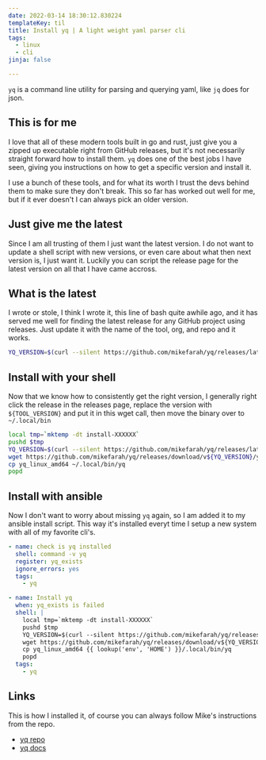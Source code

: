 ```yaml
---
date: 2022-03-14 18:30:12.830224
templateKey: til
title: Install yq | A light weight yaml parser cli
tags:
  - linux
  - cli
jinja: false

---
```


`yq` is a command line utility for parsing and querying yaml, like `jq` does for json.

## This is for me

I love that all of these modern tools built in go and rust, just give you a
zipped up executable right from GitHub releases, but it's not necessarily
straight forward how to install them.  `yq` does one of the best jobs I have
seen, giving you instructions on how to get a specific version and install it.


I use a bunch of these tools, and for what its worth I trust the devs behind
them to make sure they don't break.  This so far has worked out well for me,
but if it ever doesn't I can always pick an older version.

## Just give me the latest

Since I am all trusting of them I just want the latest version.  I do not want
to update a shell script with new versions, or even care about what then next
version is, I just want it. Luckily you can script the release page for the
latest version on all that I have came accross.

## What is the latest

I wrote or stole, I think I wrote it, this line of bash quite awhile ago, and
it has served me well for finding the latest release for any GitHub project
using releases.  Just update it with the name of the tool, org, and repo and it
works.

``` bash
YQ_VERSION=$(curl --silent https://github.com/mikefarah/yq/releases/latest | tr -d '"' | sed 's/^.*tag\///g' | sed 's/>.*$//g' | sed 's/^v//')
```

## Install with your shell

Now that we know how to consistently get the right version, I generally right
click the release in the releases page, replace the version with
`${TOOL_VERSION}` and put it in this wget call, then move the binary over to `~/.local/bin`

``` bash
local tmp=`mktemp -dt install-XXXXXX`
pushd $tmp
YQ_VERSION=$(curl --silent https://github.com/mikefarah/yq/releases/latest | tr -d '"' | sed 's/^.*tag\///g' | sed 's/>.*$//g' | sed 's/^v//')
wget https://github.com/mikefarah/yq/releases/download/v${YQ_VERSION}/yq_linux_amd64.tar.gz -O- -q | tar -zxf - -C /tmp
cp yq_linux_amd64 ~/.local/bin/yq
popd
```

## Install with ansible

Now I don't want to worry about missing `yq` again, so I am added it to my
ansible install script.  This way it's installed everyt time I setup a new
system with all of my favorite cli's.

``` yaml
- name: check is yq installed
  shell: command -v yq
  register: yq_exists
  ignore_errors: yes
  tags:
    - yq

- name: Install yq
  when: yq_exists is failed
  shell: |
    local tmp=`mktemp -dt install-XXXXXX`
    pushd $tmp
    YQ_VERSION=$(curl --silent https://github.com/mikefarah/yq/releases/latest | tr -d '"' | sed 's/^.*tag\///g' | sed 's/>.*$//g' | sed 's/^v//')
    wget https://github.com/mikefarah/yq/releases/download/v${YQ_VERSION}/yq_linux_amd64.tar.gz -O- -q | tar -zxf - -C /tmp
    cp yq_linux_amd64 {{ lookup('env', 'HOME') }}/.local/bin/yq
    popd
  tags:
    - yq
```

## Links

This is how I installed it, of course you can always follow Mike's instructions
from the repo.

* [yq repo](https://github.com/mikefarah/yq)
* [yq docs](https://mikefarah.gitbook.io/yq/)

